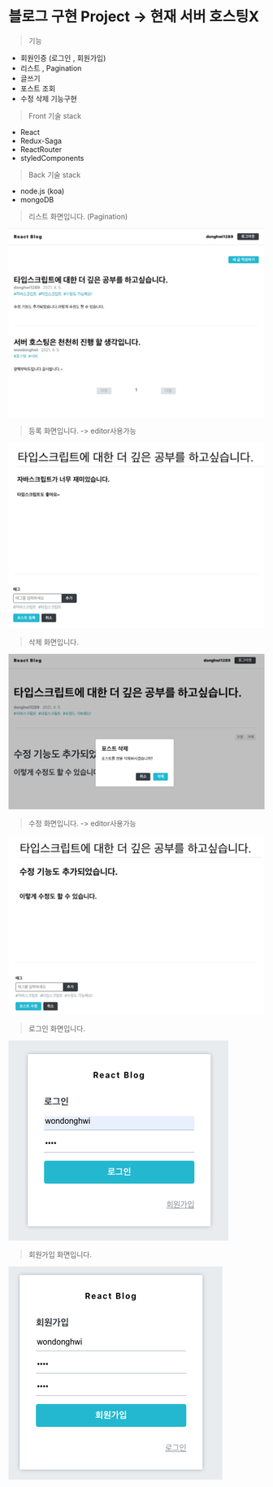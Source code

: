 # 블로그 구현 Project -> 현재 서버 호스팅X

> 기능

- 회원인증 (로그인 , 회원가입)
- 리스트 , Pagination  
- 글쓰기
- 포스트 조회 
- 수정 삭제 기능구현

> Front 기술 stack <br/>
- React
- Redux-Saga
- ReactRouter
- styledComponents

> Back 기술 stack <br/>
- node.js (koa)
- mongoDB

> 리스트 화면입니다. (Pagination)
> 
![](images/BlogList.png)

> 등록 화면입니다. -> editor사용가능
>
![](images/등록.png)
> 삭제 화면입니다.
>
![](images/삭제.png)
> 수정 화면입니다. -> editor사용가능
>
![](images/수정.png)
> 로그인 화면입니다.
> 
![](images/Login.png)
>회원가입 화면입니다.
> 
![](images/Register.png)